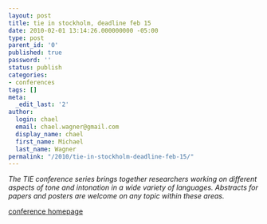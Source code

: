 ```yaml
---
layout: post
title: tie in stockholm, deadline feb 15
date: 2010-02-01 13:14:26.000000000 -05:00
type: post
parent_id: '0'
published: true
password: ''
status: publish
categories:
- conferences
tags: []
meta:
  _edit_last: '2'
author:
  login: chael
  email: chael.wagner@gmail.com
  display_name: chael
  first_name: Michael
  last_name: Wagner
permalink: "/2010/tie-in-stockholm-deadline-feb-15/"
---
```

_The TIE conference series brings together researchers working on different aspects of tone and intonation in a wide variety of languages. Abstracts for papers and posters are welcome on any topic within these areas._

[conference homepage](http://www.su.se/pub/jsp/polopoly.jsp?d=13236)

